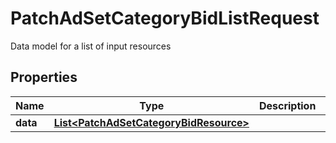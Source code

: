 

# PatchAdSetCategoryBidListRequest

Data model for a list of input resources

## Properties

| Name | Type | Description | Notes |
|------------ | ------------- | ------------- | -------------|
|**data** | [**List&lt;PatchAdSetCategoryBidResource&gt;**](PatchAdSetCategoryBidResource.md) |  |  [optional] |



